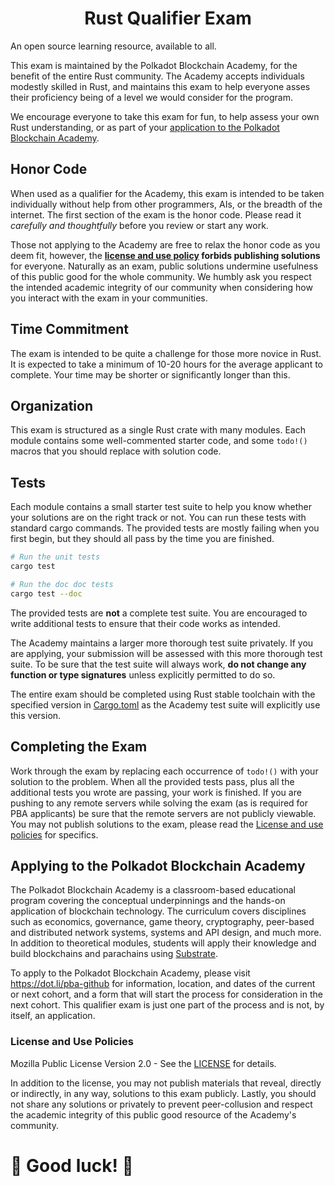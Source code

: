 <h1 align="center">Rust Qualifier Exam</h1>

An open source learning resource, available to all.

This exam is maintained by the Polkadot Blockchain Academy, for the benefit of the entire Rust community.
The Academy accepts individuals modestly skilled in Rust, and maintains this exam to help everyone asses their proficiency being of a level we would consider for the program.

We encourage everyone to take this exam for fun, to help assess your own Rust understanding, or as part of your [application to the Polkadot Blockchain Academy](#applying-to-the-polkadot-blockchain-academy).

## Honor Code

When used as a qualifier for the Academy, this exam is intended to be taken individually without help from other programmers, AIs, or the breadth of the internet.
The first section of the exam is the honor code.
Please read it _carefully and thoughtfully_ before you review or start any work.

Those not applying to the Academy are free to relax the honor code as you deem fit, however, the **[license and use policy](#license-and-use-policies) forbids publishing solutions** for everyone.
Naturally as an exam, public solutions undermine usefulness of this public good for the whole community.
We humbly ask you respect the intended academic integrity of our community when considering how you interact with the exam in your communities.

## Time Commitment

The exam is intended to be quite a challenge for those more novice in Rust.
It is expected to take a minimum of 10-20 hours for the average applicant to complete.
Your time may be shorter or significantly longer than this.

## Organization

This exam is structured as a single Rust crate with many modules.
Each module contains some well-commented starter code, and some `todo!()` macros that you should replace with solution code.

## Tests

Each module contains a small starter test suite to help you know whether your solutions are on the right track or not.
You can run these tests with standard cargo commands.
The provided tests are mostly failing when you first begin, but they should all pass by the time you are finished.

```sh
# Run the unit tests
cargo test

# Run the doc doc tests
cargo test --doc
```

The provided tests are **not** a complete test suite.
You are encouraged to write additional tests to ensure that their code works as intended.

The Academy maintains a larger more thorough test suite privately.
If you are applying, your submission will be assessed with this more thorough test suite.
To be sure that the test suite will always work, **do not change any function or type signatures** unless explicitly permitted to do so.

The entire exam should be completed using Rust stable toolchain with the specified version in [Cargo.toml](./Cargo.toml) as the Academy test suite will explicitly use this version.

## Completing the Exam

Work through the exam by replacing each occurrence of `todo!()` with your solution to the problem.
When all the provided tests pass, plus all the additional tests you wrote are passing, your work is finished.
If you are pushing to any remote servers while solving the exam (as is required for PBA applicants) be sure that the remote servers are not publicly viewable.
You may not publish solutions to the exam, please read the [License and use policies](#license-and-use-policies) for specifics.

## Applying to the Polkadot Blockchain Academy

The Polkadot Blockchain Academy is a classroom-based educational program covering the conceptual underpinnings and the hands-on application of blockchain technology.
The curriculum covers disciplines such as economics, governance, game theory, cryptography, peer-based and distributed network systems, systems and API design, and much more.
In addition to theoretical modules, students will apply their knowledge and build blockchains and parachains using [Substrate](https://substrate.io).

To apply to the Polkadot Blockchain Academy, please visit https://dot.li/pba-github for information, location, and dates of the current or next cohort, and a form that will start the process for consideration in the next cohort.
This qualifier exam is just one part of the process and is not, by itself, an application.

### License and Use Policies

Mozilla Public License Version 2.0 - See the [LICENSE](./LICENSE) for details.

In addition to the license, you may not publish materials that reveal, directly or indirectly, in any way, solutions to this exam publicly.
Lastly, you should not share any solutions or privately to prevent peer-collusion and respect the academic integrity of this public good resource of the Academy's community.

# 🚀 Good luck! 🚀

